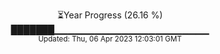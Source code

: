 <p align="center">
⏳Year Progress (26.16 %) <br>
███████▁▁▁▁▁▁▁▁▁▁▁▁▁▁▁▁▁▁▁▁▁▁▁ <br>
<sub>Updated: Thu, 06 Apr 2023 12:03:01 GMT</sub>
</p>

